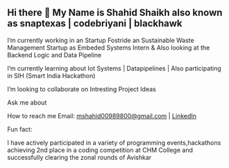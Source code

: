  ## Hi there 👋 My Name is Shahid Shaikh also known as snaptexas | codebriyani | blackhawk
 
 I’m currently working in an Startup Fostride an Sustainable Waste Management Startup as Embeded Systems Intern & Also looking at the Backend Logic and Data Pipeline 
 
 I’m currently learning about Iot Systems | Datapipelines | Also participating in SIH (Smart India Hackathon)
 
 I’m looking to collaborate on Intresting Project Ideas 
 
 Ask me about
 
 How to reach me Email: mshahid00989800@gmail.com | [LinkedIn](https://www.linkedin.com/in/mohommad-shahid-shaikh-054039325)
 
 
 Fun fact:
 
 I have actively participated in a variety of programming events,hackathons achieving 2nd place in a coding competition at CHM College and successfully clearing the zonal rounds of Avishkar 
<!--
**SnapTexas/snaptexas** is a ✨ _special_ ✨ repository because its `README.md` (this file) appears on your GitHub profile.

Here are some ideas to get you started:

- 🔭 I’m currently working on ...
- 🌱 I’m currently learning ...
- 👯 I’m looking to collaborate on ...
- 🤔 I’m looking for help with ...
- 💬 Ask me about ...
- 📫 How to reach me: ...
- 😄 Pronouns: ...
- ⚡ Fun fact: ...
-->
